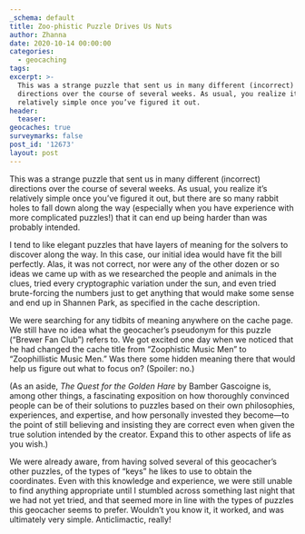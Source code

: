 ```yaml
---
_schema: default
title: Zoo-phistic Puzzle Drives Us Nuts
author: Zhanna
date: 2020-10-14 00:00:00
categories:
  - geocaching
tags:
excerpt: >-
  This was a strange puzzle that sent us in many different (incorrect)
  directions over the course of several weeks. As usual, you realize it’s
  relatively simple once you’ve figured it out.
header:
  teaser:
geocaches: true
surveymarks: false
post_id: '12673'
layout: post
---
```

This was a strange puzzle that sent us in many different (incorrect) directions over the course of several weeks. As usual, you realize it’s relatively simple once you’ve figured it out, but there are so many rabbit holes to fall down along the way (especially when you have experience with more complicated puzzles\!) that it can end up being harder than was probably intended.

I tend to like elegant puzzles that have layers of meaning for the solvers to discover along the way. In this case, our initial idea would have fit the bill perfectly. Alas, it was not correct, nor were any of the other dozen or so ideas we came up with as we researched the people and animals in the clues, tried every cryptographic variation under the sun, and even tried brute-forcing the numbers just to get anything that would make some sense and end up in Shannen Park, as specified in the cache description.

We were searching for any tidbits of meaning anywhere on the cache page. We still have no idea what the geocacher’s pseudonym for this puzzle (“Brewer Fan Club”) refers to. We got excited one day when we noticed that he had changed the cache title from “Zoophistic Music Men” to “Zoophillistic Music Men.” Was there some hidden meaning there that would help us figure out what to focus on? (Spoiler: no.)

(As an aside,&nbsp;*The Quest for the Golden Hare*&nbsp;by Bamber Gascoigne is, among other things, a fascinating exposition on how thoroughly convinced people can be of their solutions to puzzles based on their own philosophies, experiences, and expertise, and how personally invested they become—to the point of still believing and insisting they are correct even when given the true solution intended by the creator. Expand this to other aspects of life as you wish.)

We were already aware, from having solved several of this geocacher’s other puzzles, of the types of “keys” he likes to use to obtain the coordinates. Even with this knowledge and experience, we were still unable to find anything appropriate until I stumbled across something last night that we had not yet tried, and that seemed more in line with the types of puzzles this geocacher seems to prefer. Wouldn’t you know it, it worked, and was ultimately very simple. Anticlimactic, really\!
